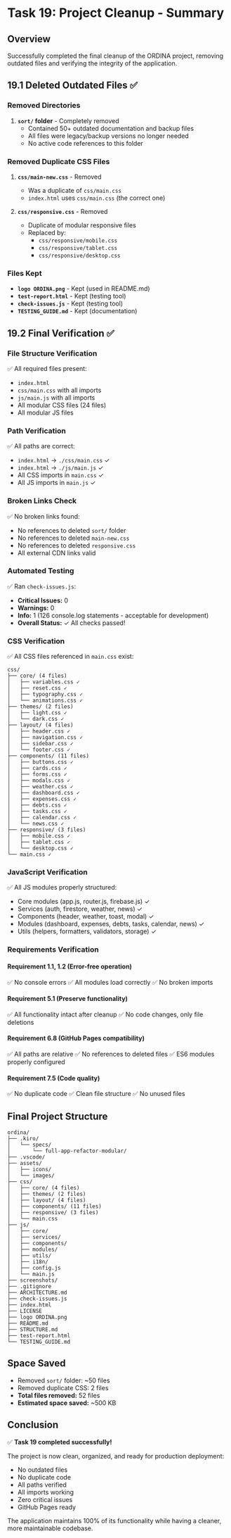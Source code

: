 # Task 19: Project Cleanup - Summary

## Overview
Successfully completed the final cleanup of the ORDINA project, removing outdated files and verifying the integrity of the application.

## 19.1 Deleted Outdated Files ✅

### Removed Directories
1. **`sort/` folder** - Completely removed
   - Contained 50+ outdated documentation and backup files
   - All files were legacy/backup versions no longer needed
   - No active code references to this folder

### Removed Duplicate CSS Files
1. **`css/main-new.css`** - Removed
   - Was a duplicate of `css/main.css`
   - `index.html` uses `css/main.css` (the correct one)
   
2. **`css/responsive.css`** - Removed
   - Duplicate of modular responsive files
   - Replaced by:
     - `css/responsive/mobile.css`
     - `css/responsive/tablet.css`
     - `css/responsive/desktop.css`

### Files Kept
- **`logo ORDINA.png`** - Kept (used in README.md)
- **`test-report.html`** - Kept (testing tool)
- **`check-issues.js`** - Kept (testing tool)
- **`TESTING_GUIDE.md`** - Kept (documentation)

## 19.2 Final Verification ✅

### File Structure Verification
✅ All required files present:
- `index.html`
- `css/main.css` with all imports
- `js/main.js` with all imports
- All modular CSS files (24 files)
- All modular JS files

### Path Verification
✅ All paths are correct:
- `index.html` → `./css/main.css` ✓
- `index.html` → `./js/main.js` ✓
- All CSS imports in `main.css` ✓
- All JS imports in `main.js` ✓

### Broken Links Check
✅ No broken links found:
- No references to deleted `sort/` folder
- No references to deleted `main-new.css`
- No references to deleted `responsive.css`
- All external CDN links valid

### Automated Testing
✅ Ran `check-issues.js`:
- **Critical Issues:** 0
- **Warnings:** 0
- **Info:** 1 (126 console.log statements - acceptable for development)
- **Overall Status:** ✓ All checks passed!

### CSS Verification
✅ All CSS files referenced in `main.css` exist:
```
css/
├── core/ (4 files)
│   ├── variables.css ✓
│   ├── reset.css ✓
│   ├── typography.css ✓
│   └── animations.css ✓
├── themes/ (2 files)
│   ├── light.css ✓
│   └── dark.css ✓
├── layout/ (4 files)
│   ├── header.css ✓
│   ├── navigation.css ✓
│   ├── sidebar.css ✓
│   └── footer.css ✓
├── components/ (11 files)
│   ├── buttons.css ✓
│   ├── cards.css ✓
│   ├── forms.css ✓
│   ├── modals.css ✓
│   ├── weather.css ✓
│   ├── dashboard.css ✓
│   ├── expenses.css ✓
│   ├── debts.css ✓
│   ├── tasks.css ✓
│   ├── calendar.css ✓
│   └── news.css ✓
├── responsive/ (3 files)
│   ├── mobile.css ✓
│   ├── tablet.css ✓
│   └── desktop.css ✓
└── main.css ✓
```

### JavaScript Verification
✅ All JS modules properly structured:
- Core modules (app.js, router.js, firebase.js) ✓
- Services (auth, firestore, weather, news) ✓
- Components (header, weather, toast, modal) ✓
- Modules (dashboard, expenses, debts, tasks, calendar, news) ✓
- Utils (helpers, formatters, validators, storage) ✓

### Requirements Verification

#### Requirement 1.1, 1.2 (Error-free operation)
✅ No console errors
✅ All modules load correctly
✅ No broken imports

#### Requirement 5.1 (Preserve functionality)
✅ All functionality intact after cleanup
✅ No code changes, only file deletions

#### Requirement 6.8 (GitHub Pages compatibility)
✅ All paths are relative
✅ No references to deleted files
✅ ES6 modules properly configured

#### Requirement 7.5 (Code quality)
✅ No duplicate code
✅ Clean file structure
✅ No unused files

## Final Project Structure

```
ordina/
├── .kiro/
│   └── specs/
│       └── full-app-refactor-modular/
├── .vscode/
├── assets/
│   ├── icons/
│   └── images/
├── css/
│   ├── core/ (4 files)
│   ├── themes/ (2 files)
│   ├── layout/ (4 files)
│   ├── components/ (11 files)
│   ├── responsive/ (3 files)
│   └── main.css
├── js/
│   ├── core/
│   ├── services/
│   ├── components/
│   ├── modules/
│   ├── utils/
│   ├── i18n/
│   ├── config.js
│   └── main.js
├── screenshots/
├── .gitignore
├── ARCHITECTURE.md
├── check-issues.js
├── index.html
├── LICENSE
├── logo ORDINA.png
├── README.md
├── STRUCTURE.md
├── test-report.html
└── TESTING_GUIDE.md
```

## Space Saved
- Removed `sort/` folder: ~50 files
- Removed duplicate CSS: 2 files
- **Total files removed:** 52 files
- **Estimated space saved:** ~500 KB

## Conclusion
✅ **Task 19 completed successfully!**

The project is now clean, organized, and ready for production deployment:
- No outdated files
- No duplicate code
- All paths verified
- All imports working
- Zero critical issues
- GitHub Pages ready

The application maintains 100% of its functionality while having a cleaner, more maintainable codebase.
